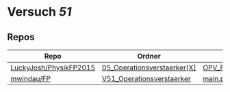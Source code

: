 # Versuch *51*

## Repos

|                          Repo                          |                                                       Ordner                                                       |                                                                                  PDFs                                                                                   |
|--------------------------------------------------------|--------------------------------------------------------------------------------------------------------------------|-------------------------------------------------------------------------------------------------------------------------------------------------------------------------|
|[LuckyJosh/PhysikFP2015](../repo/LuckyJosh/PhysikFP2015)|[05_Operationsverstaerker[X]](https://github.com/LuckyJosh/PhysikFP2015/tree/master/05_Operationsverstaerker%5BX%5D)|[OPV_Protokoll.pdf](https://docs.google.com/viewer?url=https://raw.githubusercontent.com/LuckyJosh/PhysikFP2015/master/05_Operationsverstaerker%5BX%5D/OPV_Protokoll.pdf)|
|[mwindau/FP](../repo/mwindau/FP)                        |[V51_Operationsverstaerker](https://github.com/mwindau/FP/tree/master/FP_Master/V51_Operationsverstaerker)          |[main.pdf](https://docs.google.com/viewer?url=https://raw.githubusercontent.com/mwindau/FP/master/FP_Master/V51_Operationsverstaerker/build/main.pdf)                    |
